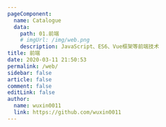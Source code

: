 ```yaml
---
pageComponent:
  name: Catalogue
  data:
    path: 01.前端
    # imgUrl: /img/web.png
    description: JavaScript、ES6、Vue框架等前端技术
title: 前端
date: 2020-03-11 21:50:53
permalink: /web/
sidebar: false
article: false
comment: false
editLink: false
author:
  name: wuxin0011
  link: https://github.com/wuxin0011
---
```

